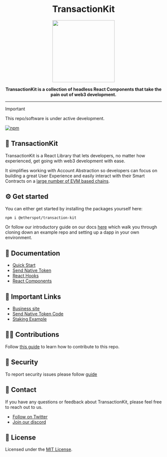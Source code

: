 <div align="center">
  <h1 align="center">TransactionKit</h1>
</div>

<div align="center">
  <img src="https://public.etherspot.io/assets/etherspot.gif" width="200" height="200">
  <p>
    <b>
      TransactionKit is a collection of headless React Components that take the pain out of web3 development.
    </b>
   </p>
</div>

---

> [!IMPORTANT]
> This repo/software is under active development.
>
> [![npm](https://img.shields.io/npm/v/@etherspot/transaction-kit)](https://www.npmjs.com/package/@etherspot/transaction-kit)

## 🧰 TransactionKit

TransactionKit is a React Library that lets developers, no matter how experienced, get going with web3 development with ease.

It simplifies working with Account Abstraction so developers can focus on building a great User Experience and easily interact with their Smart Contracts
on a [large number of EVM based chains](https://etherspot.fyi/prime-sdk/chains-supported).

## ⚙ Get started

You can either get started by installing the packages yourself here:

```bash
npm i @etherspot/transaction-kit
```

Or follow our introductory guide on our docs [here](https://etherspot.fyi/transaction-kit/intro) which walk you through
cloning down an example repo and setting up a dapp in your own environment.

## 📖 Documentation

- [Quick Start](https://etherspot.fyi/transaction-kit/intro)
- [Send Native Token](https://etherspot.fyi/transaction-kit/send-native-token)
- [React Hooks](https://etherspot.fyi/transaction-kit/hooks)
- [React Components](https://etherspot.fyi/transaction-kit/components)

## 🔗 Important Links

- [Business site](https://etherspot.io/transactionkit/)
- [Send Native Token Code](https://codesandbox.io/s/etherspot-prime-send-native-token-demo-j2h44g)
- [Staking Example](https://codesandbox.io/p/sandbox/etherspot-prime-staking-tutorial-q2m4dw)

## 🏌️‍♂️ Contributions

Follow [this guide](./CONTRIBUTING.md) to learn how to contribute to this repo.

## 🔐 Security

To report security issues please follow [guide](./SECURITY.md)

## 💬 Contact

If you have any questions or feedback about TransactionKit, please feel free to reach out to us.

- [Follow on Twitter](https://twitter.com/etherspot)
- [Join our discord](https://discord.etherspot.io/)

## 📄 License

Licensed under the [MIT License](https://github.com/etherspot/transaction-kit/blob/master/LICENSE).
